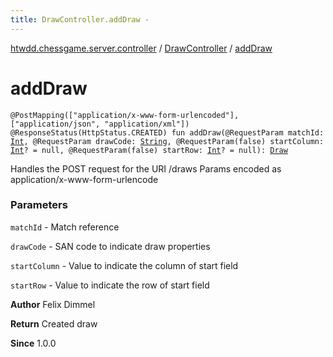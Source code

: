 ```yaml
---
title: DrawController.addDraw - 
---
```


[htwdd.chessgame.server.controller](../index.html) / [DrawController](index.html) / [addDraw](./add-draw.html)

# addDraw

`@PostMapping(["application/x-www-form-urlencoded"], ["application/json", "application/xml"]) @ResponseStatus(HttpStatus.CREATED) fun addDraw(@RequestParam matchId: `[`Int`](https://kotlinlang.org/api/latest/jvm/stdlib/kotlin/-int/index.html)`, @RequestParam drawCode: `[`String`](https://kotlinlang.org/api/latest/jvm/stdlib/kotlin/-string/index.html)`, @RequestParam(false) startColumn: `[`Int`](https://kotlinlang.org/api/latest/jvm/stdlib/kotlin/-int/index.html)`? = null, @RequestParam(false) startRow: `[`Int`](https://kotlinlang.org/api/latest/jvm/stdlib/kotlin/-int/index.html)`? = null): `[`Draw`](../../htwdd.chessgame.server.model/-draw/index.html)

Handles the POST request for the URI /draws
Params encoded as application/x-www-form-urlencode

### Parameters

`matchId` - Match reference

`drawCode` - SAN code to indicate draw properties

`startColumn` - Value to indicate the column of start field

`startRow` - Value to indicate the row of start field

**Author**
Felix Dimmel

**Return**
Created draw

**Since**
1.0.0

